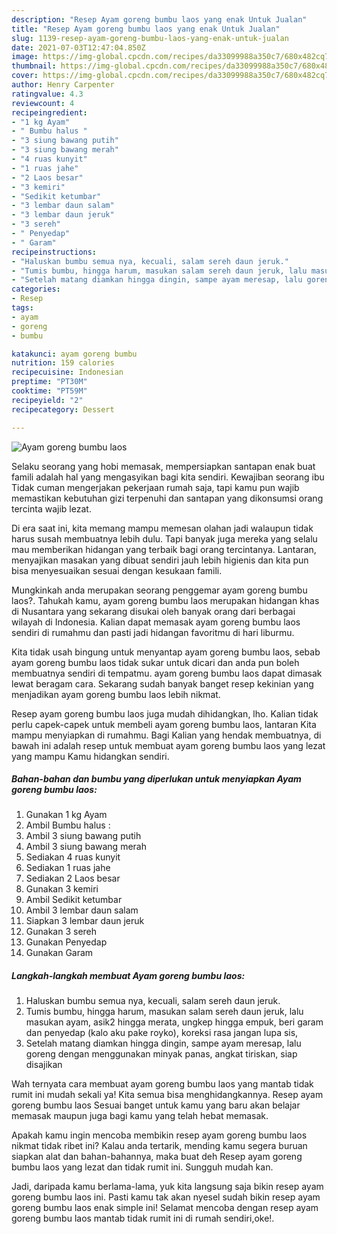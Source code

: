 ```yaml
---
description: "Resep Ayam goreng bumbu laos yang enak Untuk Jualan"
title: "Resep Ayam goreng bumbu laos yang enak Untuk Jualan"
slug: 1139-resep-ayam-goreng-bumbu-laos-yang-enak-untuk-jualan
date: 2021-07-03T12:47:04.850Z
image: https://img-global.cpcdn.com/recipes/da33099988a350c7/680x482cq70/ayam-goreng-bumbu-laos-foto-resep-utama.jpg
thumbnail: https://img-global.cpcdn.com/recipes/da33099988a350c7/680x482cq70/ayam-goreng-bumbu-laos-foto-resep-utama.jpg
cover: https://img-global.cpcdn.com/recipes/da33099988a350c7/680x482cq70/ayam-goreng-bumbu-laos-foto-resep-utama.jpg
author: Henry Carpenter
ratingvalue: 4.3
reviewcount: 4
recipeingredient:
- "1 kg Ayam"
- " Bumbu halus "
- "3 siung bawang putih"
- "3 siung bawang merah"
- "4 ruas kunyit"
- "1 ruas jahe"
- "2 Laos besar"
- "3 kemiri"
- "Sedikit ketumbar"
- "3 lembar daun salam"
- "3 lembar daun jeruk"
- "3 sereh"
- " Penyedap"
- " Garam"
recipeinstructions:
- "Haluskan bumbu semua nya, kecuali, salam sereh daun jeruk."
- "Tumis bumbu, hingga harum, masukan salam sereh daun jeruk, lalu masukan ayam, asik2 hingga merata, ungkep hingga empuk, beri garam dan penyedap (kalo aku pake royko), koreksi rasa jangan lupa sis,"
- "Setelah matang diamkan hingga dingin, sampe ayam meresap, lalu goreng dengan menggunakan minyak panas, angkat tiriskan, siap disajikan"
categories:
- Resep
tags:
- ayam
- goreng
- bumbu

katakunci: ayam goreng bumbu 
nutrition: 159 calories
recipecuisine: Indonesian
preptime: "PT30M"
cooktime: "PT59M"
recipeyield: "2"
recipecategory: Dessert

---
```



![Ayam goreng bumbu laos](https://img-global.cpcdn.com/recipes/da33099988a350c7/680x482cq70/ayam-goreng-bumbu-laos-foto-resep-utama.jpg)

Selaku seorang yang hobi memasak, mempersiapkan santapan enak buat famili adalah hal yang mengasyikan bagi kita sendiri. Kewajiban seorang ibu Tidak cuman mengerjakan pekerjaan rumah saja, tapi kamu pun wajib memastikan kebutuhan gizi terpenuhi dan santapan yang dikonsumsi orang tercinta wajib lezat.

Di era  saat ini, kita memang mampu memesan olahan jadi walaupun tidak harus susah membuatnya lebih dulu. Tapi banyak juga mereka yang selalu mau memberikan hidangan yang terbaik bagi orang tercintanya. Lantaran, menyajikan masakan yang dibuat sendiri jauh lebih higienis dan kita pun bisa menyesuaikan sesuai dengan kesukaan famili. 



Mungkinkah anda merupakan seorang penggemar ayam goreng bumbu laos?. Tahukah kamu, ayam goreng bumbu laos merupakan hidangan khas di Nusantara yang sekarang disukai oleh banyak orang dari berbagai wilayah di Indonesia. Kalian dapat memasak ayam goreng bumbu laos sendiri di rumahmu dan pasti jadi hidangan favoritmu di hari liburmu.

Kita tidak usah bingung untuk menyantap ayam goreng bumbu laos, sebab ayam goreng bumbu laos tidak sukar untuk dicari dan anda pun boleh membuatnya sendiri di tempatmu. ayam goreng bumbu laos dapat dimasak lewat beragam cara. Sekarang sudah banyak banget resep kekinian yang menjadikan ayam goreng bumbu laos lebih nikmat.

Resep ayam goreng bumbu laos juga mudah dihidangkan, lho. Kalian tidak perlu capek-capek untuk membeli ayam goreng bumbu laos, lantaran Kita mampu menyiapkan di rumahmu. Bagi Kalian yang hendak membuatnya, di bawah ini adalah resep untuk membuat ayam goreng bumbu laos yang lezat yang mampu Kamu hidangkan sendiri.

<!--inarticleads1-->

##### Bahan-bahan dan bumbu yang diperlukan untuk menyiapkan Ayam goreng bumbu laos:

1. Gunakan 1 kg Ayam
1. Ambil  Bumbu halus :
1. Ambil 3 siung bawang putih
1. Ambil 3 siung bawang merah
1. Sediakan 4 ruas kunyit
1. Sediakan 1 ruas jahe
1. Sediakan 2 Laos besar
1. Gunakan 3 kemiri
1. Ambil Sedikit ketumbar
1. Ambil 3 lembar daun salam
1. Siapkan 3 lembar daun jeruk
1. Gunakan 3 sereh
1. Gunakan  Penyedap
1. Gunakan  Garam




<!--inarticleads2-->

##### Langkah-langkah membuat Ayam goreng bumbu laos:

1. Haluskan bumbu semua nya, kecuali, salam sereh daun jeruk.
1. Tumis bumbu, hingga harum, masukan salam sereh daun jeruk, lalu masukan ayam, asik2 hingga merata, ungkep hingga empuk, beri garam dan penyedap (kalo aku pake royko), koreksi rasa jangan lupa sis,
1. Setelah matang diamkan hingga dingin, sampe ayam meresap, lalu goreng dengan menggunakan minyak panas, angkat tiriskan, siap disajikan




Wah ternyata cara membuat ayam goreng bumbu laos yang mantab tidak rumit ini mudah sekali ya! Kita semua bisa menghidangkannya. Resep ayam goreng bumbu laos Sesuai banget untuk kamu yang baru akan belajar memasak maupun juga bagi kamu yang telah hebat memasak.

Apakah kamu ingin mencoba membikin resep ayam goreng bumbu laos nikmat tidak ribet ini? Kalau anda tertarik, mending kamu segera buruan siapkan alat dan bahan-bahannya, maka buat deh Resep ayam goreng bumbu laos yang lezat dan tidak rumit ini. Sungguh mudah kan. 

Jadi, daripada kamu berlama-lama, yuk kita langsung saja bikin resep ayam goreng bumbu laos ini. Pasti kamu tak akan nyesel sudah bikin resep ayam goreng bumbu laos enak simple ini! Selamat mencoba dengan resep ayam goreng bumbu laos mantab tidak rumit ini di rumah sendiri,oke!.

